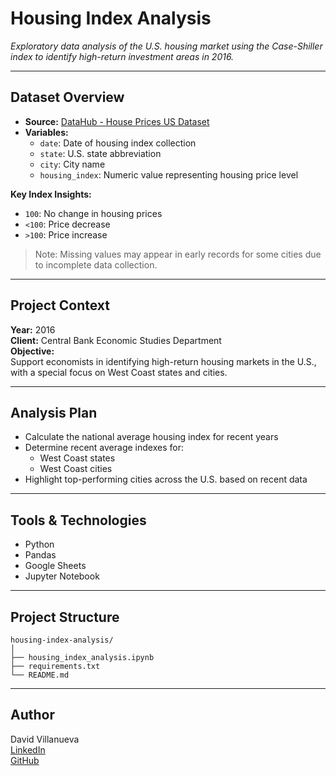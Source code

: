 #  Housing Index Analysis

*Exploratory data analysis of the U.S. housing market using the Case-Shiller index to identify high-return investment areas in 2016.*

---

##  Dataset Overview

- **Source:** [DataHub - House Prices US Dataset](https://datahub.io/core/house-prices-us#readme)
- **Variables:**
  - `date`: Date of housing index collection
  - `state`: U.S. state abbreviation
  - `city`: City name
  - `housing_index`: Numeric value representing housing price level

**Key Index Insights:**
- `100`: No change in housing prices  
- `<100`: Price decrease  
- `>100`: Price increase

> Note: Missing values may appear in early records for some cities due to incomplete data collection.

---

##  Project Context

 **Year:** 2016  
 **Client:** Central Bank Economic Studies Department  
 **Objective:**  
Support economists in identifying high-return housing markets in the U.S., with a special focus on West Coast states and cities.

---

##  Analysis Plan

- Calculate the national average housing index for recent years
- Determine recent average indexes for:
  - West Coast states
  - West Coast cities
- Highlight top-performing cities across the U.S. based on recent data

---

##  Tools & Technologies

- Python
- Pandas
- Google Sheets
- Jupyter Notebook

---

##  Project Structure

```
housing-index-analysis/
│
├── housing_index_analysis.ipynb
├── requirements.txt
└── README.md
```
---

##  Author

David Villanueva  
[LinkedIn](https://www.linkedin.com/in/david-villanueva-59659727)  
[GitHub](https://github.com/lolapaul)
